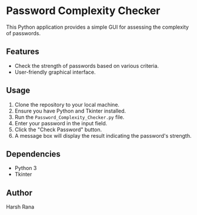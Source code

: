 # Password Complexity Checker

This Python application provides a simple GUI for assessing the complexity of passwords.

## Features
- Check the strength of passwords based on various criteria.
- User-friendly graphical interface.

## Usage
1. Clone the repository to your local machine.
2. Ensure you have Python and Tkinter installed.
3. Run the `Password_Complexity_Checker.py` file.
4. Enter your password in the input field.
5. Click the "Check Password" button.
6. A message box will display the result indicating the password's strength.

## Dependencies
- Python 3
- Tkinter

## Author
Harsh Rana


